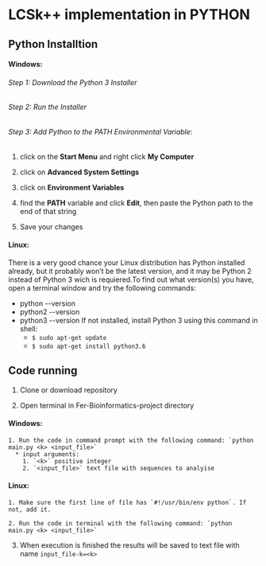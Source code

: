 # LCSk++ implementation in PYTHON

## Python Installtion 
#### Windows:
###### Step 1: Download the Python 3 Installer
###### Step 2: Run the Installer
###### Step 3: Add Python to the PATH Environmental Variable:
  1. click on the **Start Menu** and right click **My Computer** 

  2. click on **Advanced System Settings**

  3. click on **Environment Variables**

  4. find the **PATH** variable and click **Edit**, then paste the Python path to the end of that string

  5. Save your changes
#### Linux: 
There is a very good chance your Linux distribution has Python installed already, but it probably won’t be the latest version, and it may be Python 2 instead of Python 3 wich is requiered.To find out what version(s) you have, open a terminal window and try the following commands:
* python --version
* python2 --version
* python3 --version
If not installed, install Python 3 using this command in shell:
  * `$ sudo apt-get update`
  * `$ sudo apt-get install python3.6`



## Code running 
1. Clone or download repository

2. Open terminal in Fer-Bioinformatics-project directory
#### Windows:
    1. Run the code in command prompt with the following command: `python main.py <k> <input_file>`
      * input arguments:
        1. `<k>` positive integer
        2. `<input_file>` text file with sequences to analyise

#### Linux:
    1. Make sure the first line of file has `#!/usr/bin/env python`. If not, add it.
  
    2. Run the code in terminal with the following command: `python main.py <k> <input_file>`

3. When execution is finished the results will be saved to text file with name `input_file-k=<k>`

 
 
 
 
